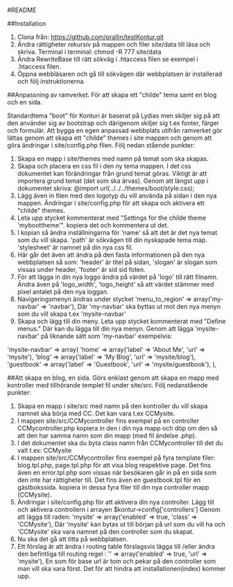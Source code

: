#README

##Installation
1. Clona från: https://github.com/prallin/testKontur.git
2. Ändra rättigheter rekursiv på mappen och filer site/data till läsa och skriva. Terminal i terminal: chmod -R 777 site/data
3. Ändra RewriteBase till rätt sökväg i .htaccess filen se exempel i .htaccess filen.
4. Öppna webbläsaren och gå till sökvägen där webbplatsen är installerad och följ instruktionerna.


##Anpassning av ramverket.
För att skapa ett "childe" tema samt en blog och en sida.

Standardtema "boot" för Konturi är baserat på Lydias men skiljer sig på att den använder sig av bootstrap och därigenom skiljer sig t.ex  fonter, färger och formulär. 
Att bygga en egen anpassad webbplats utifrån ramverket gör lättas genom att skapa ett "childe" themes i site mappen och genom att göra ändringar i site/config.php filen. Följ nedan stående punkter:

1. Skapa en mapp i site/themes med namn på temat som ska skapas.
2. Skapa och placera en css fil i den ny tema mappen.  I det css dokumentet kan förändringar från grund temat göras.  Viktigt är att importera grund temat (det som ska ärvas). Genom att längst upp i dokumentet skriva: @import url(../../../themes/boot/style.css);
3. Lägg även in filen med den logotyp du vill använda på sidan i den nya mappen. 
Ändringar i site/config.php för att skapa och aktivera ett "childe" themes.
1. Leta upp stycket kommenterat med "Settings for the childe theme 'myboottheme'". kopiera det och kommentera ut det.
2. I kopian så ändra inställningarna för 'name' så att det är det nya temat som du vill skapa. 'path' är sökvägen till din nyskapade tema map. 'stylesheet' är namnet på din nya css fil.
3. Här går det även att ändra på den fasta informationen på den nya webbplatsen så som:  'header' är titel på sidan, 'slogan' är slogan som vissas under header, 'footer' är sid sid foten.
4. För att lägga in din nya loggo ändra på värdet på 'logo' till rätt filnamn. Ändra även på 'logo_width', 'logo_height' så att värdet stämmer med pixel antalet på den nya loggan.
5. Navigeringsmenyn ändras under stycket 'menu_to_region' => array('my-navbar' => 'navbar'), Där 'my-navbar' ska byttas ut mot den nya menyn som du vill skapa t.ex 'mysite-navbar'
6. Skapa och lägg till din meny. Leta upp stycket  kommenterat med "Define menus." Där kan du lägga till din nya menyn.  Genom att lägga 'mysite-navbar' på liknande sätt som 'my-navbar' exempelvis:

'mysite-navbar' => array(
        'home' => array('label' => 'About Me', 'url' => 'mysite'),
        'blog' => array('label' => 'My Blog', 'url' => 'mysite/blog'),
        'guestbook' => array('label' => 'Guestbook', 'url' => 'mysite/guestbook'),
    ),

##Att skapa en blog, en sida.
Görs enklast genom att skapa en mapp med kontroller med tillhörande templet fil under site/src. Följ nedanstående punkter:

1. Skapa en mapp i site/src med namn på den kontroller du vill skapa namnet ska börja med CC. Det kan vara t.ex CCMysite.
2. I mappen site/src/CCMycontroller fins exempel på en controller CCMycontroller.php kopiera in den i din nya mapp och döp om den så att den har samma namn som din mapp (med fil ändelse .php).
3. I det dokumentet ska du byta class namn från CCMycontroller till det du valt t.ex: CCMysite
4. I mappen site/src/CCMycontroller fins exempel på fyra template filer:  blog.tpl.php,  page.tpl.php för att visa blog respektive page. Det fins även en error.tpl.php som vissas när besökaren går in på en sida som den inte har rättigheter till. Det fins även en guestbook.tpl för en gästbokssida. kopiera in dessa fyra filer  till din nya controller mapp (CCMysite).
5. Ändringar i site/config.php för att aktivera din nya controller.  Lägg till och aktivera controllern i arrayen $kontur->config['controllers']  Genom att lägga till raden: 'mysite' => array('enabled' => true, 'class' => 'CCMysite'), Där 'mysite' kan bytas ut till början på url som du vill ha och 'CCMysite' ska vara namnet på den controller som du skapat.
6. Nu ska det gå att titta på webbplatsen.
7. Ett förslag är att ändra i routing table förslagsvis lägga till /eller ändra den befintliga till routing regel  : '' => array('enabled' => true, 'url' => 'mysite'),  En som för base url  är tom och pekar på den controller som man vill ska vara först. Det för att hindra att installationen(index) kommer upp.
